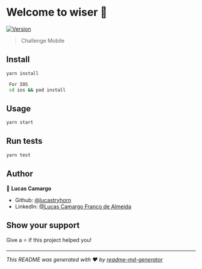 # Welcome to wiser 👋

[![Version](https://img.shields.io/npm/v/wiser.svg)](https://www.npmjs.com/package/wiser)

> Challenge Mobile

## Install

```sh
yarn install
```

```sh
 For IOS
 cd ios && pod install
```

## Usage

```sh
yarn start
```

## Run tests

```sh
yarn test
```

## Author

👤 **Lucas Camargo**

- Github: [@lucastryhorn](https://github.com/lucastryhorn)
- LinkedIn: [@Lucas Camargo Franco de Almeida](https://linkedin.com/in/lucas-camargo-franco-de-almeida-57229616a)

## Show your support

Give a ⭐️ if this project helped you!

---

_This README was generated with ❤️ by [readme-md-generator](https://github.com/kefranabg/readme-md-generator)_
